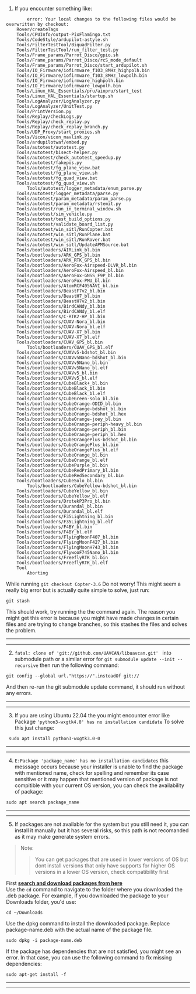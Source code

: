1. If you encounter something like:
```
        error: Your local changes to the following files would be overwritten by checkout:
	Rover/createTags
	Tools/CPUInfo/output-PixFlamingo.txt
	Tools/CodeStyle/ardupilot-astyle.sh
	Tools/FilterTestTool/BiquadFilter.py
	Tools/FilterTestTool/run_filter_test.py
	Tools/Frame_params/Parrot_Disco/gpio.sh
	Tools/Frame_params/Parrot_Disco/rcS_mode_default
	Tools/Frame_params/Parrot_Disco/start_ardupilot.sh
	Tools/IO_Firmware/iofirmware_f103_8MHz_highpolh.bin
	Tools/IO_Firmware/iofirmware_f103_8MHz_lowpolh.bin
	Tools/IO_Firmware/iofirmware_highpolh.bin
	Tools/IO_Firmware/iofirmware_lowpolh.bin
	Tools/Linux_HAL_Essentials/pru/aiopru/start_test
	Tools/Linux_HAL_Essentials/startup.sh
	Tools/LogAnalyzer/LogAnalyzer.py
	Tools/LogAnalyzer/UnitTest.py
	Tools/PrintVersion.py
	Tools/Replay/CheckLogs.py
	Tools/Replay/check_replay.py
	Tools/Replay/check_replay_branch.py
	Tools/UDP_Proxy/start_proxies.sh
	Tools/Vicon/vicon_mavlink.py
	Tools/ardupilotwaf/embed.py
	Tools/autotest/autotest.py
	Tools/autotest/bisect-helper.py
	Tools/autotest/check_autotest_speedup.py
	Tools/autotest/fakepos.py
	Tools/autotest/fg_plane_view.bat
	Tools/autotest/fg_plane_view.sh
	Tools/autotest/fg_quad_view.bat
	Tools/autotest/fg_quad_view.sh
        Tools/autotest/logger_metadata/enum_parse.py
	Tools/autotest/logger_metadata/parse.py
	Tools/autotest/param_metadata/param_parse.py
	Tools/autotest/param_metadata/rstemit.py
	Tools/autotest/run_in_terminal_window.sh
	Tools/autotest/sim_vehicle.py
	Tools/autotest/test_build_options.py
	Tools/autotest/validate_board_list.py
	Tools/autotest/win_sitl/RunCopter.bat
	Tools/autotest/win_sitl/RunPlane.bat
	Tools/autotest/win_sitl/RunRover.bat
	Tools/autotest/win_sitl/UpdateAPMSource.bat
	Tools/bootloaders/AIRLink_bl.bin
	Tools/bootloaders/ARK_GPS_bl.bin
	Tools/bootloaders/ARK_RTK_GPS_bl.bin
	Tools/bootloaders/AeroFox-Airspeed-DLVR_bl.bin
	Tools/bootloaders/AeroFox-Airspeed_bl.bin
	Tools/bootloaders/AeroFox-GNSS_F9P_bl.bin
	Tools/bootloaders/AeroFox-PMU_bl.bin
	Tools/bootloaders/AtomRCF405NAVI_bl.bin
	Tools/bootloaders/BeastF7v2_bl.bin
	Tools/bootloaders/BeastH7_bl.bin
	Tools/bootloaders/BeastH7v2_bl.bin
	Tools/bootloaders/BirdCANdy_bl.bin
	Tools/bootloaders/BirdCANdy_bl.elf
	Tools/bootloaders/C-RTK2-HP_bl.bin
	Tools/bootloaders/CUAV-Nora_bl.bin
	Tools/bootloaders/CUAV-Nora_bl.elf
	Tools/bootloaders/CUAV-X7_bl.bin
	Tools/bootloaders/CUAV-X7_bl.elf
	Tools/bootloaders/CUAV_GPS_bl.bin
        Tools/bootloaders/CUAV_GPS_bl.elf
	Tools/bootloaders/CUAVv5-bdshot_bl.bin
	Tools/bootloaders/CUAVv5Nano-bdshot_bl.bin
	Tools/bootloaders/CUAVv5Nano_bl.bin
	Tools/bootloaders/CUAVv5Nano_bl.elf
	Tools/bootloaders/CUAVv5_bl.bin
	Tools/bootloaders/CUAVv5_bl.elf
	Tools/bootloaders/CubeBlack+_bl.bin
	Tools/bootloaders/CubeBlack_bl.bin
	Tools/bootloaders/CubeBlack_bl.elf
	Tools/bootloaders/CubeGreen-solo_bl.bin
	Tools/bootloaders/CubeOrange-ODID_bl.bin
	Tools/bootloaders/CubeOrange-bdshot_bl.bin
	Tools/bootloaders/CubeOrange-bdshot_bl.hex
	Tools/bootloaders/CubeOrange-joey_bl.bin
	Tools/bootloaders/CubeOrange-periph-heavy_bl.bin
	Tools/bootloaders/CubeOrange-periph_bl.bin
	Tools/bootloaders/CubeOrange-periph_bl.hex
	Tools/bootloaders/CubeOrangePlus-bdshot_bl.bin
	Tools/bootloaders/CubeOrangePlus_bl.bin
	Tools/bootloaders/CubeOrangePlus_bl.elf
	Tools/bootloaders/CubeOrange_bl.bin
	Tools/bootloaders/CubeOrange_bl.elf
	Tools/bootloaders/CubePurple_bl.bin
	Tools/bootloaders/CubeRedPrimary_bl.bin
	Tools/bootloaders/CubeRedSecondary_bl.bin
	Tools/bootloaders/CubeSolo_bl.bin
        Tools/bootloaders/CubeYellow-bdshot_bl.bin
	Tools/bootloaders/CubeYellow_bl.bin
	Tools/bootloaders/CubeYellow_bl.elf
	Tools/bootloaders/DrotekP3Pro_bl.bin
	Tools/bootloaders/Durandal_bl.bin
	Tools/bootloaders/Durandal_bl.elf
	Tools/bootloaders/F35Lightning_bl.bin
	Tools/bootloaders/F35Lightning_bl.elf
	Tools/bootloaders/F4BY_bl.bin
	Tools/bootloaders/F4BY_bl.elf
	Tools/bootloaders/FlyingMoonF407_bl.bin
	Tools/bootloaders/FlyingMoonF427_bl.bin
	Tools/bootloaders/FlyingMoonH743_bl.bin
	Tools/bootloaders/FlywooF745Nano_bl.bin
	Tools/bootloaders/FreeflyRTK_bl.bin
	Tools/bootloaders/FreeflyRTK_bl.elf
	Tool
        Aborting
```
While running ```git checkout Copter-3.6```
Do not worry!
This might seem a really big error but is actually quite simple to solve, just run:
```
git stash
```
This should work, try running the the command again.
The reason you might get this error is because you might have made changes in certain files and are trying to change branches, so this stashes the files and solves the problem.

-------------------------------------------------------------------------------------------------------------------------------------------------------------------------------------------------
-------------------------------------------------------------------------------------------------------------------------------------------------------------------------------------------------
2.  ```fatal: clone of 'git://github.com/UAVCAN/libuavcan.git' ``` into submodule path or a similar error for ```git submodule update --init --recursive``` then run the following command: 
```
git config --global url."https://".insteadOf git://
```
And then re-run the git submodule update command, it should run without any errors.

----------------------------------------------------------------------------------------------------------------------------------------------------------------------------------------------------
----------------------------------------------------------------------------------------------------------------------------------------------------------------------------------------------------
3. If you are using Ubuntu 22.04 the you might encounter error like Package ```'python3-wxgtk4.0' has no installation candidate```
   To solve this just change:
```
 sudo apt install python3-wxgtk3.0-0
```
----------------------------------------------------------------------------------------------------------------------------------------------------------------------------------------------------
----------------------------------------------------------------------------------------------------------------------------------------------------------------------------------------------------
4. ```E:Package 'package_name' has no installation candidates```
this messsage occurs because your installer is unable to find the package with mentioned name, check for spelling and remember its case sensitive or it may happen that mentioned version of package is not compitible with your current OS version, you can check the availability of package:
```
sudo apt search package_name
```
----------------------------------------------------------------------------------------------------------------------------------------------------------------------------------------------------
----------------------------------------------------------------------------------------------------------------------------------------------------------------------------------------------------
5. If packages are not available for the system but you still need it, you can install it manually but it has several risks, so this path is not recomanded as it may make generate system errors.
> Note:
> > You can get packages that are used in lower versions of OS but dont install versions that only have supports for higher OS versions in a lower OS version, check compatibility first  


  First __[search and download packages from here]()__   
  Use the `cd` command to navigate to the folder where you downloaded the .deb package. For example, if you downloaded the package to your Downloads folder, you'd use:
  ```
  cd ~/Downloads
  ```
  Use the dpkg command to install the downloaded package. Replace package-name.deb with the actual name of the package file.
```
sudo dpkg -i package-name.deb
```
  If the package has dependencies that are not satisfied, you might see an error. In that case, you can use the following command to fix missing dependencies:
```
sudo apt-get install -f
```
-------------------------------------------------------------------------------------------------------------------------------------------------------------------------------------------------
-------------------------------------------------------------------------------------------------------------------------------------------------------------------------------------------------
